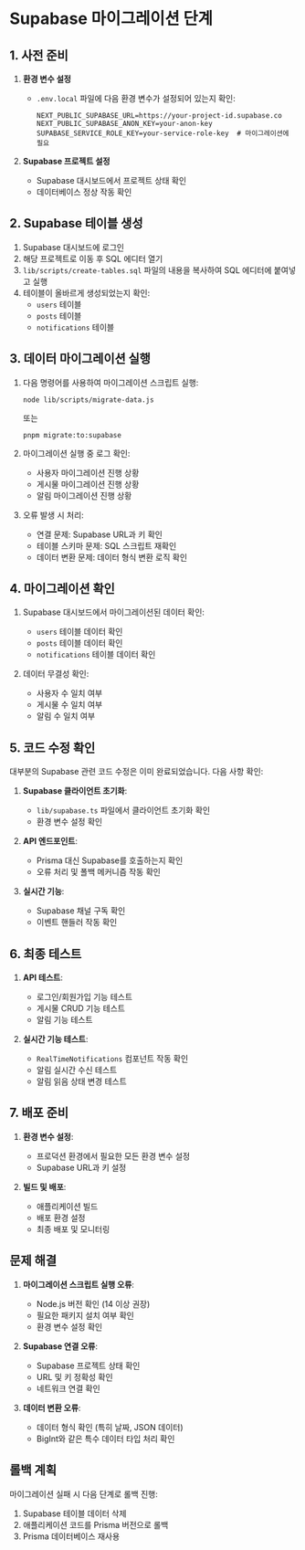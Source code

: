 # Supabase 마이그레이션 단계

## 1. 사전 준비

1. **환경 변수 설정**
   - `.env.local` 파일에 다음 환경 변수가 설정되어 있는지 확인:
     ```
     NEXT_PUBLIC_SUPABASE_URL=https://your-project-id.supabase.co
     NEXT_PUBLIC_SUPABASE_ANON_KEY=your-anon-key
     SUPABASE_SERVICE_ROLE_KEY=your-service-role-key  # 마이그레이션에 필요
     ```

2. **Supabase 프로젝트 설정**
   - Supabase 대시보드에서 프로젝트 상태 확인
   - 데이터베이스 정상 작동 확인

## 2. Supabase 테이블 생성

1. Supabase 대시보드에 로그인
2. 해당 프로젝트로 이동 후 SQL 에디터 열기
3. `lib/scripts/create-tables.sql` 파일의 내용을 복사하여 SQL 에디터에 붙여넣고 실행
4. 테이블이 올바르게 생성되었는지 확인:
   - `users` 테이블
   - `posts` 테이블
   - `notifications` 테이블

## 3. 데이터 마이그레이션 실행

1. 다음 명령어를 사용하여 마이그레이션 스크립트 실행:
   ```
   node lib/scripts/migrate-data.js
   ```
   또는
   ```
   pnpm migrate:to:supabase
   ```

2. 마이그레이션 실행 중 로그 확인:
   - 사용자 마이그레이션 진행 상황
   - 게시물 마이그레이션 진행 상황
   - 알림 마이그레이션 진행 상황

3. 오류 발생 시 처리:
   - 연결 문제: Supabase URL과 키 확인
   - 테이블 스키마 문제: SQL 스크립트 재확인
   - 데이터 변환 문제: 데이터 형식 변환 로직 확인

## 4. 마이그레이션 확인

1. Supabase 대시보드에서 마이그레이션된 데이터 확인:
   - `users` 테이블 데이터 확인
   - `posts` 테이블 데이터 확인
   - `notifications` 테이블 데이터 확인

2. 데이터 무결성 확인:
   - 사용자 수 일치 여부
   - 게시물 수 일치 여부
   - 알림 수 일치 여부

## 5. 코드 수정 확인

대부분의 Supabase 관련 코드 수정은 이미 완료되었습니다. 다음 사항 확인:

1. **Supabase 클라이언트 초기화**:
   - `lib/supabase.ts` 파일에서 클라이언트 초기화 확인
   - 환경 변수 설정 확인

2. **API 엔드포인트**:
   - Prisma 대신 Supabase를 호출하는지 확인
   - 오류 처리 및 폴백 메커니즘 작동 확인

3. **실시간 기능**:
   - Supabase 채널 구독 확인
   - 이벤트 핸들러 작동 확인

## 6. 최종 테스트

1. **API 테스트**:
   - 로그인/회원가입 기능 테스트
   - 게시물 CRUD 기능 테스트
   - 알림 기능 테스트

2. **실시간 기능 테스트**:
   - `RealTimeNotifications` 컴포넌트 작동 확인
   - 알림 실시간 수신 테스트
   - 알림 읽음 상태 변경 테스트

## 7. 배포 준비

1. **환경 변수 설정**:
   - 프로덕션 환경에서 필요한 모든 환경 변수 설정
   - Supabase URL과 키 설정

2. **빌드 및 배포**:
   - 애플리케이션 빌드
   - 배포 환경 설정
   - 최종 배포 및 모니터링

## 문제 해결

1. **마이그레이션 스크립트 실행 오류**:
   - Node.js 버전 확인 (14 이상 권장)
   - 필요한 패키지 설치 여부 확인
   - 환경 변수 설정 확인

2. **Supabase 연결 오류**:
   - Supabase 프로젝트 상태 확인
   - URL 및 키 정확성 확인
   - 네트워크 연결 확인

3. **데이터 변환 오류**:
   - 데이터 형식 확인 (특히 날짜, JSON 데이터)
   - BigInt와 같은 특수 데이터 타입 처리 확인

## 롤백 계획

마이그레이션 실패 시 다음 단계로 롤백 진행:

1. Supabase 테이블 데이터 삭제
2. 애플리케이션 코드를 Prisma 버전으로 롤백
3. Prisma 데이터베이스 재사용 